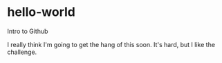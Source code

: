 # hello-world
Intro to Github

I really think I'm going to get the hang of this soon. It's hard, but I like the challenge.

